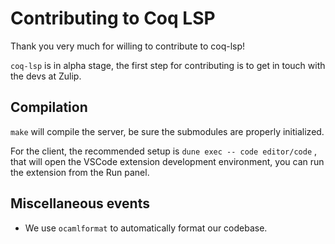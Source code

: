 Contributing to Coq LSP
=======================

Thank you very much for willing to contribute to coq-lsp!

`coq-lsp` is in alpha stage, the first step for contributing is to get
in touch with the devs at Zulip.

## Compilation

`make` will compile the server, be sure the submodules are properly initialized.

For the client, the recommended setup is `dune exec -- code
editor/code` , that will open the VSCode extension development
environment, you can run the extension from the Run panel.

## Miscellaneous events

- We use `ocamlformat` to automatically format our codebase.
